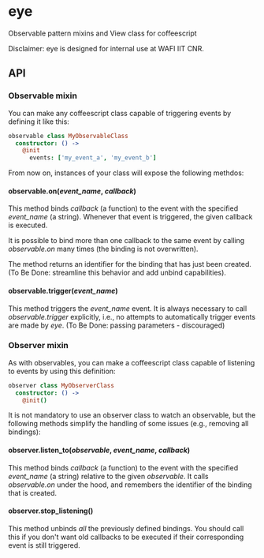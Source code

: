 # eye
Observable pattern mixins and View class for coffeescript

Disclaimer: eye is designed for internal use at WAFI IIT CNR.

## API

### Observable mixin
You can make any coffeescript class capable of triggering events by defining it like this:
```coffeescript
observable class MyObservableClass
  constructor: () ->
    @init
      events: ['my_event_a', 'my_event_b']
```
From now on, instances of your class will expose the following methdos:

#### observable.on(_event_name_, _callback_)
This method binds _callback_ (a function) to the event with the specified _event_name_ (a string). Whenever that event is triggered, the given callback is executed.

It is possible to bind more than one callback to the same event by calling _observable.on_ many times (the binding is not overwritten).

The method returns an identifier for the binding that has just been created. (To Be Done: streamline this behavior and add unbind capabilities).

#### observable.trigger(_event_name_)
This method triggers the _event_name_ event. It is always necessary to call _observable.trigger_ explicitly, i.e., no attempts to automatically trigger events are made by _eye_. (To Be Done: passing parameters - discouraged)

### Observer mixin
As with observables, you can make a coffeescript class capable of listening to events by using this definition:
```coffeescript
observer class MyObserverClass
  constructor: () ->
    @init()
```
It is not mandatory to use an observer class to watch an observable, but the following methods simplify the handling of some issues (e.g., removing all bindings):

#### observer.listen_to(_observable_, _event_name_, _callback_)
This method binds _callback_ (a function) to the event with the specified _event_name_ (a string) relative to the given _observable_. It calls _observable.on_ under the hood, and remembers the identifier of the binding that is created.

#### observer.stop_listening()
This method unbinds *all* the previously defined bindings. You should call this if you don't want old callbacks to be executed if their corresponding event is still triggered.
